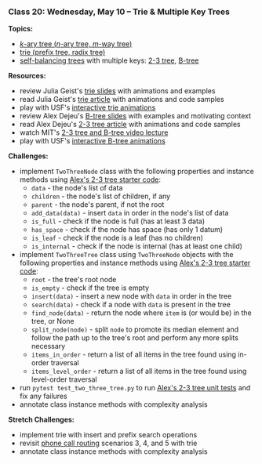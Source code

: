 ### Class 20: Wednesday, May 10 – Trie & Multiple Key Trees

**Topics:**
- [*k*-ary tree (*n*-ary tree, *m*-way tree)][k-ary tree]
- [trie (prefix tree, radix tree)][trie]
- [self-balancing trees] with multiple keys: [2-3 tree], [B-tree]
<!-- - [space-partitioning] trees: [quadtree], [octree], [k-d tree] -->

**Resources:**
- review Julia Geist's [trie slides] with animations and examples
- read Julia Geist's [trie article] with animations and code samples
- play with USF's [interactive trie animations][USF trie]
- review Alex Dejeu's [B-tree slides] with examples and motivating context
- read Alex Dejeu's [2-3 tree article] with animations and code samples
- watch MIT's [2-3 tree and B-tree video lecture]
- play with USF's [interactive B-tree animations][USF B-tree]

**Challenges:**
- implement `TwoThreeNode` class with the following properties and instance methods using [Alex's 2-3 tree starter code]:
    - `data` - the node's list of data
    - `children` - the node's list of children, if any
    - `parent` - the node's parent, if not the root
    - `add_data(data)` - insert `data` in order in the node's list of data
    - `is_full` - check if the node is full (has at least 3 data)
    - `has_space` - check if the node has space (has only 1 datum)
    - `is_leaf` - check if the node is a leaf (has no children)
    - `is_internal` - check if the node is internal (has at least one child)
- implement `TwoThreeTree` class using `TwoThreeNode` objects with the following properties and instance methods using [Alex's 2-3 tree starter code]:
    - `root` - the tree's root node
    - `is_empty` - check if the tree is empty
    - `insert(data)` - insert a new node with `data` in order in the tree
    - `search(data)` - check if a node with `data` is present in the tree
    - `find_node(data)` - return the node where `item` is (or would be) in the tree, or None
    - `split_node(node)` - split `node` to promote its median element and follow the path up to the tree's root and perform any more splits necessary
    - `items_in_order` - return a list of all items in the tree found using in-order traversal
    - `items_level_order` - return a list of all items in the tree found using level-order traversal
- run `pytest test_two_three_tree.py` to run [Alex's 2-3 tree unit tests] and fix any failures
- annotate class instance methods with complexity analysis

**Stretch Challenges:**
- implement trie with insert and prefix search operations
- revisit [phone call routing] scenarios 3, 4, and 5 with trie
- annotate class instance methods with complexity analysis

[k-ary tree]: https://en.wikipedia.org/wiki/K-ary_tree
[trie]: https://en.wikipedia.org/wiki/Trie
[self-balancing trees]: https://en.wikipedia.org/wiki/Self-balancing_binary_search_tree
[2-3 tree]: https://en.wikipedia.org/wiki/2%E2%80%933_tree
[B-tree]: https://en.wikipedia.org/wiki/B-tree

[space-partitioning]: https://en.wikipedia.org/wiki/Space_partitioning
[quadtree]: https://en.wikipedia.org/wiki/Quadtree
[octree]: https://en.wikipedia.org/wiki/Octree
[k-d tree]: https://en.wikipedia.org/wiki/K-d_tree

[trie slides]: https://docs.google.com/presentation/d/11LDrlureRaXyg6ZfjgJvdMZohLfk-0JYuB1RW2xVZDE/edit#slide=id.p
[trie article]: https://medium.com/algorithms/trie-prefix-tree-algorithm-ee7ab3fe3413
[Julia trie article]: http://juliageist.com/blog/algorithms-and-data-structures/trie-prefix-tree/
[B-tree slides]: slides/B-Trees.pdf
[2-3 tree article]: https://medium.com/@alexdejeu/9b50e3484a47
[2-3 tree and B-tree video lecture]: https://www.youtube.com/watch?v=TOb1tuEZ2X4
[USF trie]: https://www.cs.usfca.edu/~galles/visualization/Trie.html
[USF B-tree]: https://www.cs.usfca.edu/~galles/visualization/BTree.html

[Alex's 2-3 tree starter code]: https://github.com/alexander-dejeu/CodeForMediumArticles/blob/master/two_three_tree.py
[Alex's 2-3 tree unit tests]: https://github.com/alexander-dejeu/CodeForMediumArticles/blob/master/test_two_three_tree.py

[phone call routing]: http://make.sc/db-phone-call-routing
